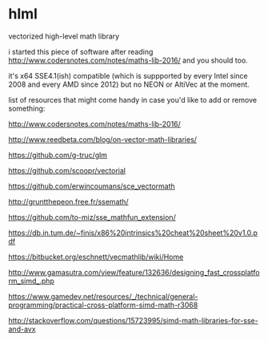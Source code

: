 # hlml
vectorized high-level math library

i started this piece of software after reading http://www.codersnotes.com/notes/maths-lib-2016/ and you should too.

it's x64 SSE4.1(ish) compatible (which is suppported by every Intel since 2008 and every AMD since 2012) but no NEON or AltiVec at the moment.

list of resources that might come handy in case you'd like to add or remove something:

http://www.codersnotes.com/notes/maths-lib-2016/

http://www.reedbeta.com/blog/on-vector-math-libraries/

https://github.com/g-truc/glm

https://github.com/scoopr/vectorial

https://github.com/erwincoumans/sce_vectormath

http://gruntthepeon.free.fr/ssemath/

https://github.com/to-miz/sse_mathfun_extension/

https://db.in.tum.de/~finis/x86%20intrinsics%20cheat%20sheet%20v1.0.pdf

https://bitbucket.org/eschnett/vecmathlib/wiki/Home

http://www.gamasutra.com/view/feature/132636/designing_fast_crossplatform_simd_.php

https://www.gamedev.net/resources/_/technical/general-programming/practical-cross-platform-simd-math-r3068

http://stackoverflow.com/questions/15723995/simd-math-libraries-for-sse-and-avx
